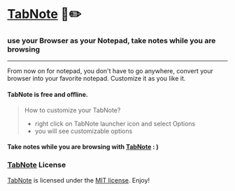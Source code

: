 # [TabNote](https://chrome.google.com/webstore/detail/tabnote/geahanokafgmnleflfpekpmnkceehifk?hl=en) 📄✏️

### use your Browser as your Notepad, take notes while you are browsing
---

From now on for notepad, you don't have to go anywhere, convert your browser into your favorite notepad. Customize it as you like it.
 
#### TabNote is **free** and **offline**.


> How to customize your TabNote?
> - right click on TabNote launcher icon and select Options
> - you will see customizable options


#### Take notes while you are browsing with [TabNote](https://chrome.google.com/webstore/detail/tabnote/geahanokafgmnleflfpekpmnkceehifk?hl=en) : )

### [TabNote](https://chrome.google.com/webstore/detail/tabnote/geahanokafgmnleflfpekpmnkceehifk?hl=en) License
[TabNote](https://chrome.google.com/webstore/detail/tabnote/geahanokafgmnleflfpekpmnkceehifk?hl=en) is licensed under the [MIT license](https://opensource.org/licenses/MIT). Enjoy!

